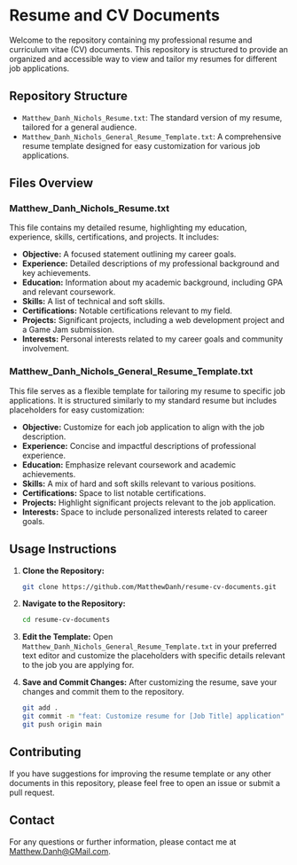 
# Resume and CV Documents

Welcome to the repository containing my professional resume and curriculum vitae (CV) documents. This repository is structured to provide an organized and accessible way to view and tailor my resumes for different job applications.

## Repository Structure

- `Matthew_Danh_Nichols_Resume.txt`: The standard version of my resume, tailored for a general audience.
- `Matthew_Danh_Nichols_General_Resume_Template.txt`: A comprehensive resume template designed for easy customization for various job applications.

## Files Overview

### Matthew_Danh_Nichols_Resume.txt

This file contains my detailed resume, highlighting my education, experience, skills, certifications, and projects. It includes:

- **Objective:** A focused statement outlining my career goals.
- **Experience:** Detailed descriptions of my professional background and key achievements.
- **Education:** Information about my academic background, including GPA and relevant coursework.
- **Skills:** A list of technical and soft skills.
- **Certifications:** Notable certifications relevant to my field.
- **Projects:** Significant projects, including a web development project and a Game Jam submission.
- **Interests:** Personal interests related to my career goals and community involvement.

### Matthew_Danh_Nichols_General_Resume_Template.txt

This file serves as a flexible template for tailoring my resume to specific job applications. It is structured similarly to my standard resume but includes placeholders for easy customization:

- **Objective:** Customize for each job application to align with the job description.
- **Experience:** Concise and impactful descriptions of professional experience.
- **Education:** Emphasize relevant coursework and academic achievements.
- **Skills:** A mix of hard and soft skills relevant to various positions.
- **Certifications:** Space to list notable certifications.
- **Projects:** Highlight significant projects relevant to the job application.
- **Interests:** Space to include personalized interests related to career goals.

## Usage Instructions

1. **Clone the Repository:**
   ```bash
   git clone https://github.com/MatthewDanh/resume-cv-documents.git
   ```

2. **Navigate to the Repository:**
   ```bash
   cd resume-cv-documents
   ```

3. **Edit the Template:**
   Open `Matthew_Danh_Nichols_General_Resume_Template.txt` in your preferred text editor and customize the placeholders with specific details relevant to the job you are applying for.

4. **Save and Commit Changes:**
   After customizing the resume, save your changes and commit them to the repository.
   ```bash
   git add .
   git commit -m "feat: Customize resume for [Job Title] application"
   git push origin main
   ```

## Contributing

If you have suggestions for improving the resume template or any other documents in this repository, please feel free to open an issue or submit a pull request.

## Contact

For any questions or further information, please contact me at Matthew.Danh@GMail.com.
